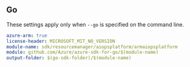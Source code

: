 ## Go

These settings apply only when `--go` is specified on the command line.

```yaml $(go) && $(track2)
azure-arm: true
license-header: MICROSOFT_MIT_NO_VERSION
module-name: sdk/resourcemanager/aiopsplatform/armaiopsplatform
module: github.com/Azure/azure-sdk-for-go/$(module-name)
output-folder: $(go-sdk-folder)/$(module-name)
```
